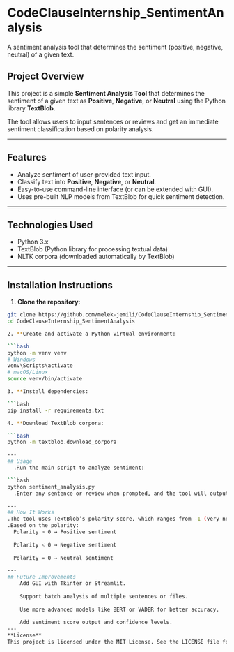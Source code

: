 # CodeClauseInternship_SentimentAnalysis
A sentiment analysis tool that determines the sentiment (positive, negative, neutral) of a given text.


## Project Overview
This project is a simple **Sentiment Analysis Tool** that determines the sentiment of a given text as **Positive**, **Negative**, or **Neutral** using the Python library **TextBlob**.

The tool allows users to input sentences or reviews and get an immediate sentiment classification based on polarity analysis.

---

## Features
- Analyze sentiment of user-provided text input.
- Classify text into **Positive**, **Negative**, or **Neutral**.
- Easy-to-use command-line interface (or can be extended with GUI).
- Uses pre-built NLP models from TextBlob for quick sentiment detection.

---

## Technologies Used
- Python 3.x
- TextBlob (Python library for processing textual data)
- NLTK corpora (downloaded automatically by TextBlob)

---

## Installation Instructions

1. **Clone the repository:**

```bash
git clone https://github.com/melek-jemili/CodeClauseInternship_SentimentAnalysis
cd CodeClauseInternship_SentimentAnalysis

2. **Create and activate a Python virtual environment:

```bash
python -m venv venv
# Windows
venv\Scripts\activate
# macOS/Linux
source venv/bin/activate

3. **Install dependencies:

```bash
pip install -r requirements.txt

4. **Download TextBlob corpora:

```bash
python -m textblob.download_corpora

---
## Usage
  .Run the main script to analyze sentiment:

```bash
python sentiment_analysis.py
  .Enter any sentence or review when prompted, and the tool will output the sentiment classification.

---
## How It Works
.The tool uses TextBlob’s polarity score, which ranges from -1 (very negative) to 1 (very positive).
.Based on the polarity:
  Polarity > 0 → Positive sentiment
  
  Polarity < 0 → Negative sentiment
  
  Polarity = 0 → Neutral sentiment

---
## Future Improvements
    Add GUI with Tkinter or Streamlit.
    
    Support batch analysis of multiple sentences or files.
    
    Use more advanced models like BERT or VADER for better accuracy.
    
    Add sentiment score output and confidence levels.
---
**License**
This project is licensed under the MIT License. See the LICENSE file for details.
